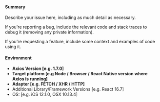 <!-- Click "Preview" for a more readable version --

Please read and follow the instructions before submitting an issue:

- Read all our documentation, especially the [README](https://github.com/axios/axios/blob/main/README.md). It may contain information that helps you solve your issue.
- Ensure your issue isn't already [reported](https://github.com/axios/axios/issues?utf8=%E2%9C%93&q=is%3Aissue).
- Please, ensure your issue is not related to CORS or Mixed Content Issue (only relevant for browsers)
- If you aren't sure that the issue is caused by axios or you just need help, please use [Stack Overflow](https://stackoverflow.com/questions/tagged/axios) or [our chat](https://gitter.im/mzabriskie/axios).
- If you're reporting a bug, ensure it isn't already fixed in the latest Axios version.
- If you need a new feature there's a chance it's already implemented in a [library](https://github.com/axios/axios/blob/main/ECOSYSTEM.md) or you can implement it using [interceptors](https://github.com/axios/axios#interceptors).

**⚠️👆 Delete the instructions before submitting the issue 👆⚠️**

-->

#### Summary

Describe your issue here, including as much detail as necessary.

If you're reporting a bug, include the relevant code and stack traces to debug it (removing any private information).

If you're requesting a feature, include some context and examples of code using it.

#### Environment
- **Axios Version [e.g. 1.7.0]**
- **Target platform [e.g Node / Browser / React Native version where Axios is running]**
- **Adapter [e.g. FETCH / XHR / HTTP]**
- Additional Library/Framework Versions [e.g. React 16.7]
- OS: [e.g. iOS 12.1.0, OSX 10.13.4] 
